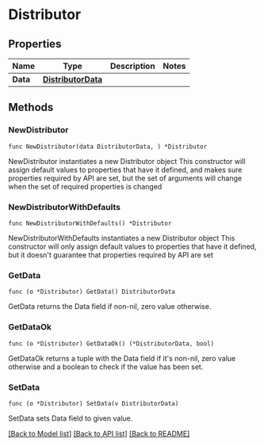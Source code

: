 # Distributor

## Properties

Name | Type | Description | Notes
------------ | ------------- | ------------- | -------------
**Data** | [**DistributorData**](DistributorData.md) |  | 

## Methods

### NewDistributor

`func NewDistributor(data DistributorData, ) *Distributor`

NewDistributor instantiates a new Distributor object
This constructor will assign default values to properties that have it defined,
and makes sure properties required by API are set, but the set of arguments
will change when the set of required properties is changed

### NewDistributorWithDefaults

`func NewDistributorWithDefaults() *Distributor`

NewDistributorWithDefaults instantiates a new Distributor object
This constructor will only assign default values to properties that have it defined,
but it doesn't guarantee that properties required by API are set

### GetData

`func (o *Distributor) GetData() DistributorData`

GetData returns the Data field if non-nil, zero value otherwise.

### GetDataOk

`func (o *Distributor) GetDataOk() (*DistributorData, bool)`

GetDataOk returns a tuple with the Data field if it's non-nil, zero value otherwise
and a boolean to check if the value has been set.

### SetData

`func (o *Distributor) SetData(v DistributorData)`

SetData sets Data field to given value.



[[Back to Model list]](../README.md#documentation-for-models) [[Back to API list]](../README.md#documentation-for-api-endpoints) [[Back to README]](../README.md)


